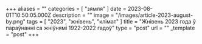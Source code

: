 +++
aliases = ""
categories = [ "зямля" ]
date = 2023-08-01T10:50:05.000Z
description = ""
image = "/images/article-2023-august-by.png"
tags = [ "2023", "жнівень", "клiмат" ]
title = "Жнівень 2023 года ў параўнанні са жніўнямі 1922-2022 гадоў"
type = "post"
url = ""
_template = "post"
+++

